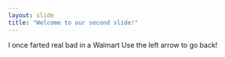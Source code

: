 ```yaml
---
layout: slide
title: "Welcome to our second slide!"
---
```

I once farted real bad in a Walmart
Use the left arrow to go back!
